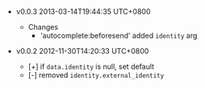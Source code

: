 * v0.0.3 2013-03-14T19:44:35 UTC+0800
  * Changes
    - 'autocomplete:beforesend' added `identity` arg

* v0.0.2 2012-11-30T14:20:33 UTC+0800
  * [+] if `data.identity` is null, set default
  * [-] removed `identity.external_identity`

